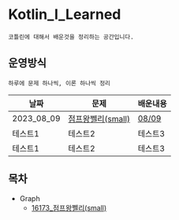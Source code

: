 # Kotlin_I_Learned
```text
코틀린에 대해서 배운것을 정리하는 공간입니다.
```
## 운영방식
```text
하루에 문제 하나씩, 이론 하나씩 정리
```
| 날짜         | 문제                                                    | 배운내용                                                                               |
|------------|-------------------------------------------------------|------------------------------------------------------------------------------------|
| 2023_08_09 | [점프왕쩰리(small)](https://www.acmicpc.net/problem/16173) | [08/09](https://github.com/jaehan4707/KIL/blob/main/Baekjoon/Graph/16173/08_09.md) |
| 테스트1       | 테스트2                                                  | 테스트3                                                                               |
| 테스트1       | 테스트2                                                  | 테스트3                                                                               |


## 목차
- Graph
  - [16173_점프왕쩰리(small)](https://github.com/jaehan4707/KIL/blob/main/Baekjoon/Graph/16173.kt)
